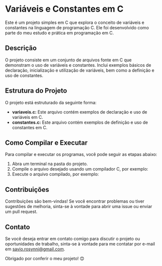# Variáveis e Constantes em C

Este é um projeto simples em C que explora o conceito de variáveis e constantes na linguagem de programação C. Ele foi desenvolvido como parte do meu estudo e prática em programação em C.

## Descrição

O projeto consiste em um conjunto de arquivos fonte em C que demonstram o uso de variáveis e constantes. Inclui exemplos básicos de declaração, inicialização e utilização de variáveis, bem como a definição e uso de constantes.

## Estrutura do Projeto

O projeto está estruturado da seguinte forma:

- **variaveis.c:** Este arquivo contém exemplos de declaração e uso de variáveis em C.
- **constantes.c:** Este arquivo contém exemplos de definição e uso de constantes em C.

## Como Compilar e Executar

Para compilar e executar os programas, você pode seguir as etapas abaixo:

1. Abra um terminal na pasta do projeto.
2. Compile o arquivo desejado usando um compilador C, por exemplo:
3. Execute o arquivo compilado, por exemplo:

## Contribuições

Contribuições são bem-vindas! Se você encontrar problemas ou tiver sugestões de melhoria, sinta-se à vontade para abrir uma issue ou enviar um pull request.

## Contato

Se você deseja entrar em contato comigo para discutir o projeto ou oportunidades de trabalho, sinta-se à vontade para me contatar por e-mail em savio.rosynni@gmail.com.

Obrigado por conferir o meu projeto! 😊
